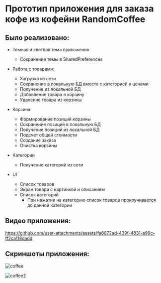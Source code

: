 # Прототип приложения для заказа кофе из кофейни RandomCoffee
## Было реализовано:
- Темная и светлая тема приложения
  - Сохранение темы в SharedPreferences
- Работа с товарами:
  - Загрузка из сети
  - Сохранение в локальную БД вместе с категорией и ценами
  - Получение из локальной БД
  - Добавление товара в корзину
  - Удаление товара из корзины

- Корзина
  - Формирование позиций корзины
  - Сохранение позиций в локальную БД
  - Получение позиций из локальной БД
  - Подсчет общей стоимости
  - Создание заказа
  - Очистка корзины

- Категории
  - Получение категорий из сети

- UI
  - Список товаров
  - Экран товара с картинкой и описанием
  - Список категорий
    - При нажатии на категорию список товаров прокручивается до данной категории

## Видео приложения:

https://github.com/user-attachments/assets/fa6872ad-439f-4831-a99c-ff2ca118dadd


## Скриншоты приложения:

![coffee](https://github.com/user-attachments/assets/9b3fa4d6-2b4b-4d7c-8cd7-ee67eb8c343e)

![coffee2](https://github.com/user-attachments/assets/2884baaf-efef-4777-966a-1b59c6fcfceb)

